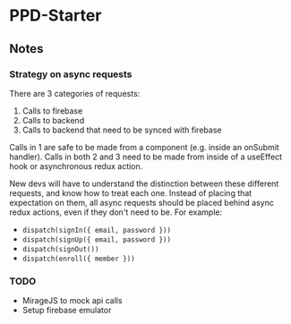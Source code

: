# PPD-Starter

## Notes

### Strategy on async requests
There are 3 categories of requests:
1. Calls to firebase
2. Calls to backend
3. Calls to backend that need to be synced with firebase

Calls in 1 are safe to be made from a component (e.g. inside an onSubmit handler). Calls in both 2 and 3 need to be made from inside of a useEffect hook or asynchronous redux action.

New devs will have to understand the distinction between these different requests, and know how to treat each one. Instead of placing that expectation on them, all async requests should be placed behind async redux actions, even if they don't need to be. For example:
* `dispatch(signIn({ email, password }))`
* `dispatch(signUp({ email, password }))`
* `dispatch(signOut())`
* `dispatch(enroll({ member }))`

### TODO
* MirageJS to mock api calls
* Setup firebase emulator
